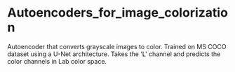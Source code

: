 # Autoencoders_for_image_colorization

Autoencoder that converts grayscale images to color. Trained on MS COCO dataset using a U-Net architecture. Takes the 'L' channel and predicts the color channels in Lab color space.
